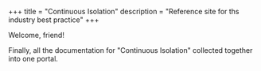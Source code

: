 +++
title = "Continuous Isolation"
description = "Reference site for ths industry best practice"
+++

Welcome, friend!

Finally, all the documentation for "Continuous Isolation" collected together into
one portal.
